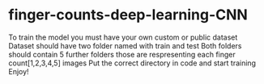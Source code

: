 # finger-counts-deep-learning-CNN
To train the model you must have your own custom or public dataset
Dataset should have two folder named with train and test
Both folders should contain 5 further folders those are respresenting each finger count[1,2,3,4,5] images
Put the correct directory in code and start training
Enjoy!
